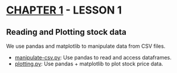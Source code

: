 # [CHAPTER 1](https://github.com/oskargicast/ml4t/tree/ch1) - LESSON 1
## Reading and Plotting stock data

We use pandas and matplotlib to manipulate data from CSV files.

- [manipulate-csv.py](https://github.com/oskargicast/ml4t/blob/ch1-lesson1/manipulate-csv.py): Use pandas to read and access dataframes.
- [plotting.py](https://github.com/oskargicast/ml4t/blob/ch1-lesson1/plotting.py): Use pandas + matplotlib to plot stock price data.

